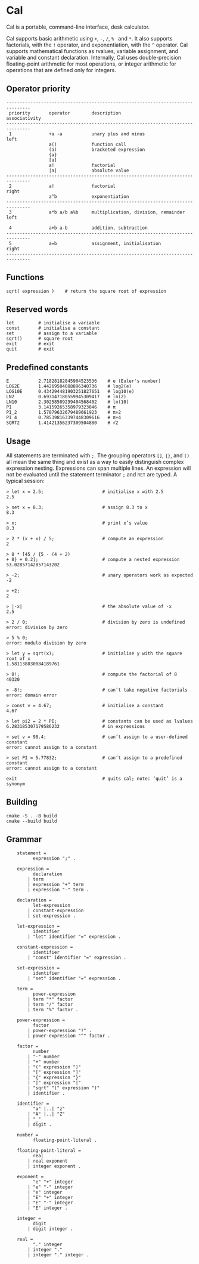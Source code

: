 # Cal
Cal is a portable, command-line interface, desk calculator.

Cal supports basic arithmetic using `+`, `-`, `/`, `% ` and `*`.  It also
supports factorials, with the `!` operator, and exponentiation, with the `^`
operator.  Cal supports mathematical functions as rvalues, variable assignment,
and variable and constant declaration.  Internally, Cal uses double-precision
floating-point arithmetic for most operations, or integer arithmetic for
operations that are defined only for integers.

## Operator priority
```
-------------------------------------------------------------------------------
 priority       operator        description                      associativity
-------------------------------------------------------------------------------
 1              +a -a           unary plus and minus                      left
                a()             function call
                (a)             bracketed expression
                {a}
                [a]
                a!              factorial
                |a|             absolute value
-------------------------------------------------------------------------------
 2              a!              factorial                                right
                a^b             exponentiation
-------------------------------------------------------------------------------
 3              a*b a/b a%b     multiplication, division, remainder       left

 4              a+b a-b         addition, subtraction
-------------------------------------------------------------------------------
 5              a=b             assignment, initialisation               right
-------------------------------------------------------------------------------
```

## Functions
```
sqrt( expression )    # return the square root of expression
```

## Reserved words
```
let         # initialise a variable
const       # initialise a constant
set         # assign to a variable
sqrt()      # square root
exit        # exit
quit        # exit
```

## Predefined constants
```
E           2.71828182845904523536    # e (Euler's number)
LOG2E       1.44269504088896340736    # log2(e)
LOG10E      0.434294481903251827651   # log10(e)
LN2         0.693147180559945309417   # ln(2)
LN10        2.30258509299404568402    # ln(10)
PI          3.14159265358979323846    # π
PI_2        1.57079632679489661923    # π÷2
PI_4        0.785398163397448309616   # π÷4
SQRT2       1.41421356237309504880    # √2
```

## Usage
All statements are terminated with `;`.  The grouping operators `[]`, `{}`, and
`()` all mean the same thing and exist as a way to easily distinguish complex
expression nesting.  Expressions can span multiple lines.  An expression will
not be evaluated until the statement terminator `;` and `RET` are typed.  A
typical session:
```
> let x = 2.5;                      # initialise x with 2.5
2.5

> set x = 8.3;                      # assign 8.3 to x
8.3

> x;                                # print x’s value
8.3

> 2 * (x + x) / 5;                  # compute an expression
2

> 8 * [45 / {5 - (4 + 2)
+ 8} + 0.2];                        # compute a nested expression
53.02857142857143202        

> -2;                               # unary operators work as expected
-2

> +2;
2

> |-x|                              # the absolute value of -x
2.5

> 2 / 0;                            # division by zero is undefined
error: division by zero

> 5 % 0;
error: modulo division by zero

> let y = sqrt(x);                  # initialise y with the square root of x
1.581138830084189761

> 8!;                               # compute the factorial of 8
40320

> -8!;                              # can’t take negative factorials
error: domain error

> const v = 4.67;                   # initialise a constant
4.67

> let pi2 = 2 * PI;                 # constants can be used as lvalues       
6.283185307179586232                # in expressions

> set v = 98.4;                     # can’t assign to a user-defined constant
error: cannot assign to a constant

> set PI = 5.77832;                 # can’t assign to a predefined constant
error: cannot assign to a constant

exit                                # quits cal; note: ‘quit’ is a synonym
```

## Building
```
cmake -S . -B build
cmake --build build
```
## Grammar
```
    statement = 
          expression ";" .

    expression =
          declaration
        | term
        | expression "+" term
        | expression "-" term .

    declaration =
          let-expression
        | constant-expression
        | set-expression .

    let-expression =
          identifier
        | "let" identifier "=" expression .

    constant-expression =
          identifier  
        | "const" identifier "=" expression .

    set-expression =
          identifier
        | "set" identifier "=" expression .
    
    term = 
          power-expression
        | term "*" factor
        | term "/" factor
        | term "%" factor .

    power-expression = 
          factor
        | power-expression "!" .
        | power-expression "^" factor .

    factor =
          number
        | "-" number
        | "+" number
        | "(" expression ")"
        | "[" expression "]"
        | "{" expression "}"
        | "|" expression "|"
        | "sqrt" "(" expression ")"
        | identifier .
      
    identifier = 
          "a" |..| "z"
        | "A" |..| "Z"
        | "_"
        | digit . 

    number =
          floating-point-literal .

    floating-point-literal =
          real
        | real exponent
        | integer exponent .

    exponent =
          "e" "+" integer
        | "e" "-" integer
        | "e" integer
        | "E" "+" integer
        | "E" "-" integer
        | "E" integer .
    
    integer =
          digit
        | digit integer .

    real =
          "." integer
        | integer "."
        | integer "." integer .
```
